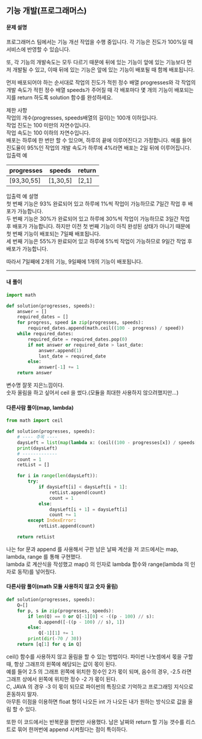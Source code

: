기능 개발(프로그래머스)
---

#### 문제 설명  
프로그래머스 팀에서는 기능 개선 작업을 수행 중입니다. 각 기능은 진도가 100%일 때 서비스에 반영할 수 있습니다.

또, 각 기능의 개발속도는 모두 다르기 때문에 뒤에 있는 기능이 앞에 있는 기능보다 먼저 개발될 수 있고, 이때 뒤에 있는 기능은 앞에 있는 기능이 배포될 때 함께 배포됩니다.

먼저 배포되어야 하는 순서대로 작업의 진도가 적힌 정수 배열 progresses와 각 작업의 개발 속도가 적힌 정수 배열 speeds가 주어질 때 각 배포마다 몇 개의 기능이 배포되는지를 return 하도록 solution 함수를 완성하세요.

제한 사항  
작업의 개수(progresses, speeds배열의 길이)는 100개 이하입니다.  
작업 진도는 100 미만의 자연수입니다.  
작업 속도는 100 이하의 자연수입니다.  
배포는 하루에 한 번만 할 수 있으며, 하루의 끝에 이루어진다고 가정합니다. 예를 들어 진도율이 95%인 작업의 개발 속도가 하루에 4%라면 배포는 2일 뒤에 이루어집니다.  
입출력 예
  
|progresses|speeds|return|
|------------|--------|--------|
|[93,30,55]|[1,30,5]|[2,1]|

입출력 예 설명  
첫 번째 기능은 93% 완료되어 있고 하루에 1%씩 작업이 가능하므로 7일간 작업 후 배포가 가능합니다.  
두 번째 기능은 30%가 완료되어 있고 하루에 30%씩 작업이 가능하므로 3일간 작업 후 배포가 가능합니다. 하지만 이전 첫 번째 기능이 아직 완성된 상태가 아니기 때문에 첫 번째 기능이 배포되는 7일째 배포됩니다.  
세 번째 기능은 55%가 완료되어 있고 하루에 5%씩 작업이 가능하므로 9일간 작업 후 배포가 가능합니다.  

따라서 7일째에 2개의 기능, 9일째에 1개의 기능이 배포됩니다.  


---

#### 내 풀이
```python
import math

def solution(progresses, speeds):
    answer = []
    required_dates = []
    for progress, speed in zip(progresses, speeds):
        required_dates.append(math.ceil((100 - progress) / speed))
    while required_dates:
        required_date = required_dates.pop(0)     
        if not answer or required_date > last_date:
            answer.append(1)
            last_date = required_date
        else:
            answer[-1] += 1
    return answer
```  
변수명 잘못 지은느낌이다.  
숫자 올림을 하고 싶어서 ceil 을 썼다.(모듈을 최대한 사용하지 않으려했지만...)  

#### 다른사람 풀이(map, lambda)
```python
from math import ceil

def solution(progresses, speeds):
    # ---- 주목 ----
    daysLeft = list(map(lambda x: (ceil((100 - progresses[x]) / speeds[x])), range(len(progresses))))
    print(daysLeft)
    # -------------
    count = 1
    retList = []

    for i in range(len(daysLeft)):
        try:
            if daysLeft[i] < daysLeft[i + 1]:
                retList.append(count)
                count = 1
            else:
                daysLeft[i + 1] = daysLeft[i]
                count += 1
        except IndexError:
            retList.append(count)

    return retList
```  
나는 for 문과 append 를 사용해서 구한 남은 날짜 계산을 저 코드에서는 map, lambda, range 를 통해 구현했다.  
lambda 로 계산식을 작성했고 map() 의 인자로 lambda 함수와 range(lambda 의 인자로 동작)를 넣어줬다.  

#### 다른사람 풀이(math 모듈 사용하지 않고 숫자 올림)  
```python
def solution(progresses, speeds):
    Q=[]
    for p, s in zip(progresses, speeds):
        if len(Q) == 0 or Q[-1][0] < -((p - 100) // s):
            Q.append([-((p - 100) // s), 1])
        else:
            Q[-1][1] += 1
        print(dir(-70 / 30))
    return [q[1] for q in Q]
```  
ceil() 함수를 사용하지 않고 올림을 할 수 있는 방법이다. 파이썬 나눗셈에서 몫을 구할 때, 항상 그래프의 왼쪽에 해당되는 값이 몫이 된다.  
예를 들어 2.5 의 그래프 왼쪽에 위치한 정수인 2가 몫이 되며,
음수의 경우, -2.5 라면 그래프 상에서 왼쪽에 위치한 정수 -2 가 몫이 된다.  
C, JAVA 의 경우 -3 이 몫이 되므로 파이썬의 특징으로 기억하고 프로그래밍 지식으로 혼동하지 말자.  
아무튼 이점을 이용하면 float 형이 나오든 int 가 나오든 내가 원하는 방식으로 값을 올림 할 수 있다.  

또한 이 코드에서는 반복문을 한번만 사용했다. 남은 날짜와 return 할 기능 갯수를 리스트로 묶어 한꺼번에 append 시켜줬다는 점이 특이하다.